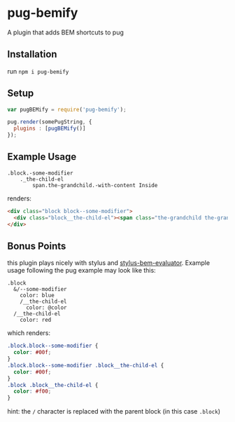 # pug-bemify
A plugin that adds BEM shortcuts to pug

## Installation
run `npm i pug-bemify`

## Setup
```javascript
var pugBEMify = require('pug-bemify');

pug.render(somePugString, {
  plugins : [pugBEMify()]
});
```

## Example Usage
```pug
.block.-some-modifier
    ._the-child-el
        span.the-grandchild.-with-content Inside
```
renders:
```html
<div class="block block--some-modifier">
  <div class="block__the-child-el"><span class="the-grandchild the-grandchild--with-content">Inside</span></div>
</div>
```

## Bonus Points
this plugin plays nicely with stylus and [stylus-bem-evaluator](https://github.com/khalidhoffman/stylus-bem-evaluator).
Example usage following the pug example may look like this:
```stylus
.block
  &/--some-modifier
    color: blue 
    /__the-child-el
      color: @color
  /__the-child-el
    color: red
```
which renders:
```css
.block.block--some-modifier {
  color: #00f;
}
.block.block--some-modifier .block__the-child-el {
  color: #00f;
}
.block .block__the-child-el {
  color: #f00;
}
```
hint: the `/` character is replaced with the parent block (in this case `.block`)
